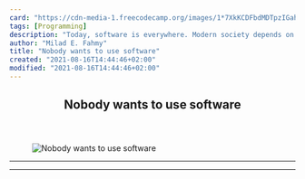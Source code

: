 ```yaml
---
card: "https://cdn-media-1.freecodecamp.org/images/1*7XkKCDFbdMDTpzIGahpMTA.jpeg"
tags: [Programming]
description: "Today, software is everywhere. Modern society depends on it. "
author: "Milad E. Fahmy"
title: "Nobody wants to use software"
created: "2021-08-16T14:44:46+02:00"
modified: "2021-08-16T14:44:46+02:00"
---
```

<div class="site-wrapper">
<main id="site-main" class="site-main outer">
<div class="inner">
<article class="post-full post tag-programming tag-software-development tag-web-development tag-startup tag-life-lessons ">
<header class="post-full-header">
<h1 class="post-full-title">Nobody wants to use software</h1>
</header>
<figure class="post-full-image">
<picture>
<source media="(max-width: 700px)" sizes="1px" srcset="data:image/gif;base64,R0lGODlhAQABAIAAAAAAAP///yH5BAEAAAAALAAAAAABAAEAAAIBRAA7 1w">
<source media="(min-width: 701px)" sizes="(max-width: 800px) 400px,
(max-width: 1170px) 700px,
1400px" srcset="https://cdn-media-1.freecodecamp.org/images/1*7XkKCDFbdMDTpzIGahpMTA.jpeg 300w,
https://cdn-media-1.freecodecamp.org/images/1*7XkKCDFbdMDTpzIGahpMTA.jpeg 600w,
https://cdn-media-1.freecodecamp.org/images/1*7XkKCDFbdMDTpzIGahpMTA.jpeg 1000w,
https://cdn-media-1.freecodecamp.org/images/1*7XkKCDFbdMDTpzIGahpMTA.jpeg 2000w">
<img onerror="this.style.display='none'" src="https://cdn-media-1.freecodecamp.org/images/1*7XkKCDFbdMDTpzIGahpMTA.jpeg" alt="Nobody wants to use software">
</picture>
</figure>
<section class="post-full-content">
<div class="post-content">
</div>
<hr>
<hr>
</section>
</article>
</div>
</main>
</div>
<!-- Google Tag Manager (noscript) -->
<!-- End Google Tag Manager (noscript) -->
